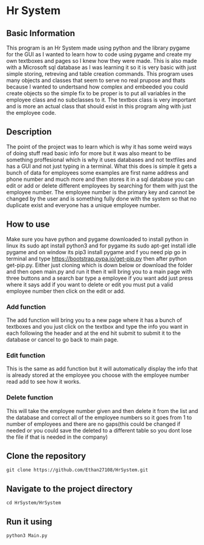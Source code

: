 # Hr System

## Basic Information
This program is an Hr System made using python and the library pygame for the GUI as I wanted to learn how to code using pygame and create my own textboxes and pages so I knew how they were made.
This is also made with a Microsoft sql database as I was learning it so it is very basic with just simple storing, retreving and table creation commands.
This program uses many objects and classes that seem to serve no real prupose and thats because I wanted to undertsand how complex and embeeded you could create objects so the simple fix to be proper is to put all variables in the employee class and no subclasses to it.
The textbox class is very important and is more an actual class that should exist in this program alng with just the employee code.

## Description
The point of the project was to learn which is why it has some weird ways of doing stuff read basic info for more but it was also meant to be something proffesional which is why it uses databases and not textfiles and has a GUI and not just typing in a terminal.
What this does is simple it gets a bunch of data for employees some examples are first name address and phone number and much more and then stores it in a sql database you can edit or add or delete different employees by searching for them with just the employee number.
The employee number is the primary key and cannot be changed by the user and is something fully done with the system so that no duplicate exist and everyone has a unique employee number.

## How to use
Make sure you have python and pygame downloaded to install python in linux its sudo apt install python3 and for pygame its sudo apt-get install idle pygame and on window its pip3 install pygame and f you need pip go in terminal and type https://bootstrap.pypa.io/get-pip.py then after python get-pip.py.
Either just cloning which is down below or download the folder and then open main.py and run it then it will bring you to a main page with three buttons and a search bar type a employee if you want add just press where it says add if you want to delete or edit you must put a valid employee number then click on the edit or add.

### Add function
The add function will bring you to a new page where it has a bunch of textboxes and you just click on the textbox and type the info you want in each following the header and at the end hit submit to submit it to the database or cancel to go back to main page.

### Edit function
This is the same as add function but it will automatically display the info that is already stored at the employee you choose with the employee number read add to see how it works.

### Delete function
This will take the employee number given and then delete it from the list and the database and correct all of the employee numbers so it goes from 1 to number of employees and there are no gaps(this could be changed if needed or you could save the deleted
to a different table so you dont lose the file if that is needed in the company)

## Clone the repository
  ```
  git clone https://github.com/Ethan27108/HrSystem.git
  ```

## Navigate to the project directory
  ```
  cd HrSystem/HrSystem
  ```

## Run it using
  ```
  python3 Main.py
  ```
